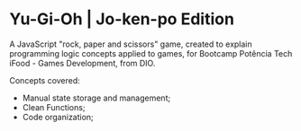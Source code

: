 # Yu-Gi-Oh | Jo-ken-po Edition

A JavaScript "rock, paper and scissors" game, created to explain programming logic concepts applied to games, for Bootcamp Potência Tech iFood - Games Development, from DIO.

Concepts covered:

- Manual state storage and management;
- Clean Functions;
- Code organization;
